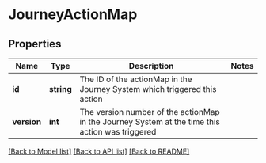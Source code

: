 # JourneyActionMap

## Properties
Name | Type | Description | Notes
------------ | ------------- | ------------- | -------------
**id** | **string** | The ID of the actionMap in the Journey System which triggered this action | 
**version** | **int** | The version number of the actionMap in the Journey System at the time this action was triggered | 

[[Back to Model list]](../README.md#documentation-for-models) [[Back to API list]](../README.md#documentation-for-api-endpoints) [[Back to README]](../README.md)



